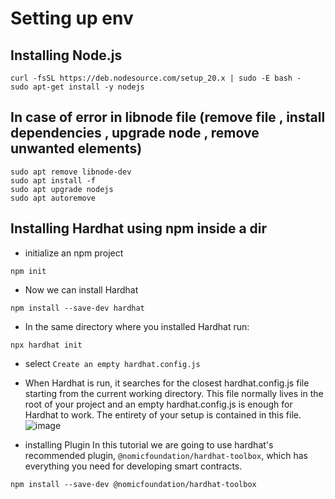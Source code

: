 # Setting up env

## Installing Node.js 
```
curl -fsSL https://deb.nodesource.com/setup_20.x | sudo -E bash -
sudo apt-get install -y nodejs
```
## In case of error in libnode file (remove file , install dependencies , upgrade node , remove unwanted elements)

```
sudo apt remove libnode-dev
sudo apt install -f
sudo apt upgrade nodejs
sudo apt autoremove
```

## Installing Hardhat using npm inside a dir 

- initialize an npm project
```
npm init
```
- Now we can install Hardhat
```
npm install --save-dev hardhat
```
- In the same directory where you installed Hardhat run:
```
npx hardhat init
```
- select `Create an empty hardhat.config.js`
- When Hardhat is run, it searches for the closest hardhat.config.js file starting from the current working directory. This file normally lives in the root of your project and an empty hardhat.config.js is enough for Hardhat to work. The entirety of your setup is contained in this file.
![image](https://github.com/KRIISHSHARMA/test-hardhat/assets/86760658/46dfac60-be4e-4b8c-9286-7d02f714dbc8)

- installing Plugin In this tutorial we are going to use hardhat's recommended plugin, `@nomicfoundation/hardhat-toolbox`, which has everything you need for developing smart contracts.

```
npm install --save-dev @nomicfoundation/hardhat-toolbox
```












